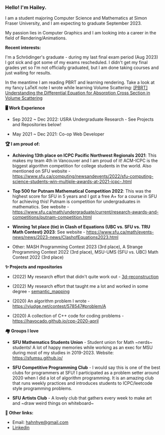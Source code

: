 ### Hello! I'm Hailey. 

I am a student majoring Computer Science and Mathematics at Simon Fraser University, and I am expecting to graduate September 2023.

My passion lies in Computer Graphics and I am looking into a career in the field of Rendering/Animations. 

**Recent interests:**

I'm a Schrödinger's graduate - during my last final exam period (Aug 2023) I got sick and got some of my exams rescheduled. I didn't get my final grades yet so I'm not officially graduated, but I am done taking courses and just waiting for results.

In the meantime I am reading PBRT and learning rendering. Take a look at my fancy LaTeX note I wrote while learning Volume Scattering: [[PBRT] Understanding the Differential Equation for Absorption Cross Section in Volume Scattering](230913-understanding-absorption-cross-section.md)

**🖥️ Work Experience**

- Sep 2022 ~ Dec 2022: USRA Undergraduate Research - See Projects and Repositories below!

<!--**Repos [🗄️ semantic_mapping](https://github.com/havocado/semantic_mapping) [🗄️ 3d-reconstruction](https://github.com/havocado/3d-reconstruction)**-->

- May 2021 ~ Dec 2021: Co-op Web Developer

**🏆 I am proud of:**

- **Achieving 13th place on ICPC Pacific Northwest Regionals 2021**: This makes my team 4th in Vancouver and I am proud of it! ACM-ICPC is the biggest algorithm competition for college students in the world. Also mentioned on SFU website - https://www.sfu.ca/computing/newsandevents/2022/sfu-computing-science-students-win-multiple-awards-at-2021-icpc-.html

- **Top 500 for Putnam Mathematical Competition 2022**: This was the highest score for SFU in 5 years and I got a free A+ for a course in SFU for achieving this! Putnam is competition for undergraduates in mathematics. See website - https://www.sfu.ca/math/undergraduate/current/research-awards-and-competitions/putnam-competition.html

- **Winning 1st place (tie) in Clash of Equations (UBC vs. SFU vs. TRU Math Contest) 2023**: See website - https://www.sfu.ca/math/events-news/news/2023-news/ClashofEquations2023.html

- Other: MASH Programming Contest 2023 (3rd place), A Strange Programming Contest 2022 (3rd place), MSU-UMS (SFU vs. UBC) Math Contest 2022 (3rd place)

**✨ Projects and repositories**

- (2022) My research effort that didn't quite work out - [3d-reconstruction](https://github.com/havocado/3d-reconstruction)

- (2022) My research effort that taught me a lot and worked in some degree - [semantic_mapping](https://github.com/havocado/semantic_mapping)

- (2020) An algorithm problem I wrote - https://vjudge.net/contest/578547#problem/A

- (2020) A collection of C++ code for coding problems - https://havocado.github.io/cpp-2020-april

**🏘️ Groups I love**

- **SFU Mathematics Students Union** - Student union for Math ~nerds~ students! A lot of happy memories while working as an exec for MSU during most of my studies in 2019-2023. Website: https://sfumsu.github.io/

- **SFU Competitive Programming Club** - I would say this is one of the best clubs for programmers at SFU! I participated as a problem setter around 2020 when I did a lot of algorithm programming. It is an amazing club that runs weekly practices and introduces students to ICPC/leetcode style programming problems.

- **SFU Artists Club** - A lovely club that gathers every week to make art and ~draw weird things on whiteboard~

**💬 Other links:**

- Email: hahnhye@gmail.com
- [Linkedin](linkedin.com/in/hailey-ahn)

<!--
**havocado/havocado** is a ✨ _special_ ✨ repository because its `README.md` (this file) appears on your GitHub profile.

Here are some ideas to get you started:

- 🔭 I’m currently working on ...
- 🌱 I’m currently learning ...
- 👯 I’m looking to collaborate on ...
- 🤔 I’m looking for help with ...
- 💬 Ask me about ...
- 📫 How to reach me: ...
- 😄 Pronouns: ...
- ⚡ Fun fact: ...
-->
